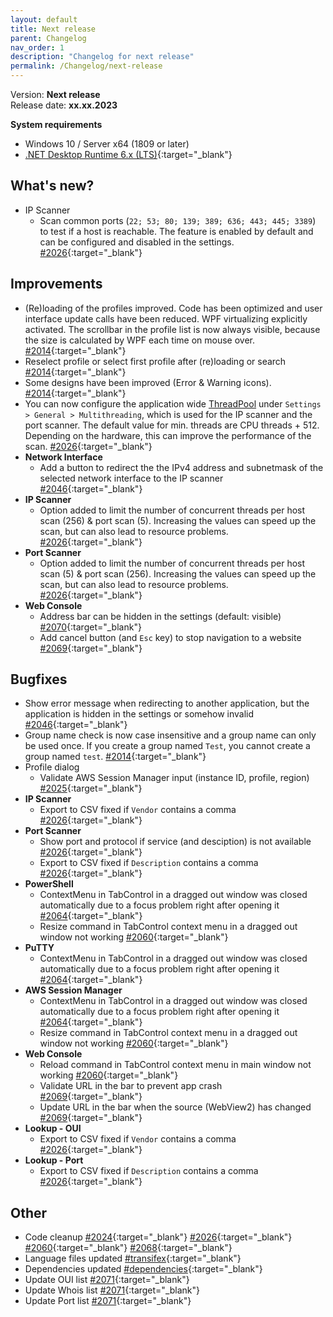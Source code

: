```yaml
---
layout: default
title: Next release
parent: Changelog
nav_order: 1
description: "Changelog for next release"
permalink: /Changelog/next-release
---
```


Version: **Next release** <br />
Release date: **xx.xx.2023**

**System requirements**

- Windows 10 / Server x64 (1809 or later)
- [.NET Desktop Runtime 6.x (LTS)](https://dotnet.microsoft.com/download/dotnet/6.0){:target="\_blank"}

## What's new?

- IP Scanner
  - Scan common ports (`22; 53; 80; 139; 389; 636; 443; 445; 3389`) to test if a host is reachable. The feature is enabled by default and can be configured and disabled in the settings. [#2026](https://github.com/BornToBeRoot/NETworkManager/pull/2026){:target="\_blank"}

## Improvements

- (Re)loading of the profiles improved. Code has been optimized and user interface update calls have been reduced. WPF virtualizing explicitly activated. The scrollbar in the profile list is now always visible, because the size is calculated by WPF each time on mouse over. [#2014](https://github.com/BornToBeRoot/NETworkManager/pull/2014){:target="\_blank"}
- Reselect profile or select first profile after (re)loading or search [#2014](https://github.com/BornToBeRoot/NETworkManager/pull/2014){:target="\_blank"}
- Some designs have been improved (Error & Warning icons). [#2014](https://github.com/BornToBeRoot/NETworkManager/pull/2014){:target="\_blank"}
- You can now configure the application wide [ThreadPool](https://learn.microsoft.com/en-us/dotnet/standard/threading/the-managed-thread-pool) under `Settings > General > Multithreading`, which is used for the IP scanner and the port scanner. The default value for min. threads are CPU threads + 512. Depending on the hardware, this can improve the performance of the scan. [#2026](https://github.com/BornToBeRoot/NETworkManager/pull/2026){:target="\_blank"}
- **Network Interface**
  - Add a button to redirect the the IPv4 address and subnetmask of the selected network interface to the IP scanner [#2046](https://github.com/BornToBeRoot/NETworkManager/pull/2046){:target="\_blank"}
- **IP Scanner**
  - Option added to limit the number of concurrent threads per host scan (256) & port scan (5). Increasing the values can speed up the scan, but can also lead to resource problems. [#2026](https://github.com/BornToBeRoot/NETworkManager/pull/2026){:target="\_blank"}
- **Port Scanner**
  - Option added to limit the number of concurrent threads per host scan (5) & port scan (256). Increasing the values can speed up the scan, but can also lead to resource problems. [#2026](https://github.com/BornToBeRoot/NETworkManager/pull/2026){:target="\_blank"}
- **Web Console**
  - Address bar can be hidden in the settings (default: visible) [#2070](https://github.com/BornToBeRoot/NETworkManager/pull/2070){:target="\_blank"}
  - Add cancel button (and `Esc` key) to stop navigation to a website [#2069](https://github.com/BornToBeRoot/NETworkManager/pull/2069){:target="\_blank"}

## Bugfixes

- Show error message when redirecting to another application, but the application is hidden in the settings or somehow invalid [#2046](https://github.com/BornToBeRoot/NETworkManager/pull/2046){:target="\_blank"}
- Group name check is now case insensitive and a group name can only be used once. If you create a group named `Test`, you cannot create a group named `test`. [#2014](https://github.com/BornToBeRoot/NETworkManager/pull/2014){:target="\_blank"}
- Profile dialog
  - Validate AWS Session Manager input (instance ID, profile, region) [#2025](https://github.com/BornToBeRoot/NETworkManager/pull/2025){:target="\_blank"}
- **IP Scanner**
  - Export to CSV fixed if `Vendor` contains a comma [#2026](https://github.com/BornToBeRoot/NETworkManager/pull/2026){:target="\_blank"}
- **Port Scanner**
  - Show port and protocol if service (and desciption) is not available [#2026](https://github.com/BornToBeRoot/NETworkManager/pull/2026){:target="\_blank"}
  - Export to CSV fixed if `Description` contains a comma [#2026](https://github.com/BornToBeRoot/NETworkManager/pull/2026){:target="\_blank"}
- **PowerShell**
  - ContextMenu in TabControl in a dragged out window was closed automatically due to a focus problem right after opening it [#2064](https://github.com/BornToBeRoot/NETworkManager/pull/2064){:target="\_blank"}
  - Resize command in TabControl context menu in a dragged out window not working [#2060](https://github.com/BornToBeRoot/NETworkManager/pull/2060){:target="\_blank"}
- **PuTTY**
  - ContextMenu in TabControl in a dragged out window was closed automatically due to a focus problem right after opening it [#2064](https://github.com/BornToBeRoot/NETworkManager/pull/2064){:target="\_blank"}
- **AWS Session Manager**
  - ContextMenu in TabControl in a dragged out window was closed automatically due to a focus problem right after opening it [#2064](https://github.com/BornToBeRoot/NETworkManager/pull/2064){:target="\_blank"}
  - Resize command in TabControl context menu in a dragged out window not working [#2060](https://github.com/BornToBeRoot/NETworkManager/pull/2060){:target="\_blank"}
- **Web Console**
  - Reload command in TabControl context menu in main window not working [#2060](https://github.com/BornToBeRoot/NETworkManager/pull/2060){:target="\_blank"}
  - Validate URL in the bar to prevent app crash [#2069](https://github.com/BornToBeRoot/NETworkManager/pull/2069){:target="\_blank"}
  - Update URL in the bar when the source (WebView2) has changed [#2069](https://github.com/BornToBeRoot/NETworkManager/pull/2069){:target="\_blank"}
- **Lookup - OUI**
  - Export to CSV fixed if `Vendor` contains a comma [#2026](https://github.com/BornToBeRoot/NETworkManager/pull/2026){:target="\_blank"}
- **Lookup - Port**
  - Export to CSV fixed if `Description` contains a comma [#2026](https://github.com/BornToBeRoot/NETworkManager/pull/2026){:target="\_blank"}

## Other

- Code cleanup [#2024](https://github.com/BornToBeRoot/NETworkManager/pull/2024){:target="\_blank"} [#2026](https://github.com/BornToBeRoot/NETworkManager/pull/2026){:target="\_blank"} [#2060](https://github.com/BornToBeRoot/NETworkManager/pull/2060){:target="\_blank"} [#2068](https://github.com/BornToBeRoot/NETworkManager/pull/2068){:target="\_blank"}
- Language files updated [#transifex](https://github.com/BornToBeRoot/NETworkManager/pulls?q=author%3Aapp%2Ftransifex-integration){:target="\_blank"}
- Dependencies updated [#dependencies](https://github.com/BornToBeRoot/NETworkManager/pulls?q=author%3Aapp%2Fdependabot){:target="\_blank"}
- Update OUI list [#2071](https://github.com/BornToBeRoot/NETworkManager/pull/2071){:target="\_blank"}
- Update Whois list [#2071](https://github.com/BornToBeRoot/NETworkManager/pull/2071){:target="\_blank"}
- Update Port list [#2071](https://github.com/BornToBeRoot/NETworkManager/pull/2071){:target="\_blank"}